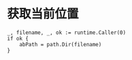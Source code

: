 # 获取当前位置

```golang
_, filename, _, ok := runtime.Caller(0)
if ok {
    abPath = path.Dir(filename)
}
```

